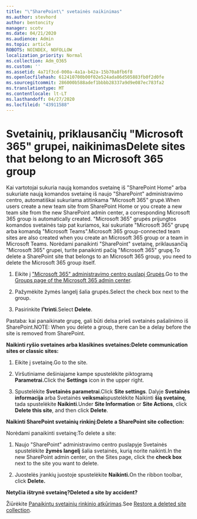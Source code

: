 ```yaml
---
title: "\"SharePoint\" svetainės naikinimas"
ms.author: stevhord
author: bentoncity
manager: scotv
ms.date: 04/21/2020
ms.audience: Admin
ms.topic: article
ROBOTS: NOINDEX, NOFOLLOW
localization_priority: Normal
ms.collection: Adm_O365
ms.custom: ''
ms.assetid: 4a71f3cd-000a-4a1a-b42a-15b70a8fb6f8
ms.openlocfilehash: 612410700b00f02e524ada86d505883fb0f2d0fe
ms.sourcegitcommit: 286000b588adef1bbbb28337a9d9e087ec783fa2
ms.translationtype: MT
ms.contentlocale: lt-LT
ms.lasthandoff: 04/27/2020
ms.locfileid: "43911588"
---
```

# <a name="delete-sites-that-belong-to-an-microsoft-365-group"></a><span data-ttu-id="42f63-102">Svetainių, priklausančių "Microsoft 365" grupei, naikinimas</span><span class="sxs-lookup"><span data-stu-id="42f63-102">Delete sites that belong to an Microsoft 365 group</span></span>

<span data-ttu-id="42f63-103">Kai vartotojai sukuria naują komandos svetainę iš "SharePoint Home" arba sukuriate naują komandos svetainę iš naujo "SharePoint" administravimo centro, automatiškai sukuriama atitinkama "Microsoft 365" grupė.</span><span class="sxs-lookup"><span data-stu-id="42f63-103">When users create a new team site from SharePoint Home or you create a new team site from the new SharePoint admin center, a corresponding Microsoft 365 group is automatically created.</span></span> <span data-ttu-id="42f63-104">"Microsoft 365" grupės prijungtos komandos svetainės taip pat kuriamos, kai sukuriate "Microsoft 365" grupę arba komandą "Microsoft Teams".</span><span class="sxs-lookup"><span data-stu-id="42f63-104">Microsoft 365 group-connected team sites are also created when you create an Microsoft 365 group or a team in Microsoft Teams.</span></span> <span data-ttu-id="42f63-105">Norėdami panaikinti "SharePoint" svetainę, priklausančią "Microsoft 365" grupei, turite panaikinti pačią "Microsoft 365" grupę.</span><span class="sxs-lookup"><span data-stu-id="42f63-105">To delete a SharePoint site that belongs to an Microsoft 365 group, you need to delete the Microsoft 365 group itself.</span></span> 
  
1. <span data-ttu-id="42f63-106">Eikite į ["Microsoft 365" administravimo centro puslapį Grupės](https://portal.office.com/adminportal/home#/groups).</span><span class="sxs-lookup"><span data-stu-id="42f63-106">Go to the [Groups page of the Microsoft 365 admin center](https://portal.office.com/adminportal/home#/groups).</span></span>
    
2. <span data-ttu-id="42f63-107">Pažymėkite žymės langelį šalia grupės.</span><span class="sxs-lookup"><span data-stu-id="42f63-107">Select the check box next to the group.</span></span>
    
3. <span data-ttu-id="42f63-108">Pasirinkite **I¹trinti**.</span><span class="sxs-lookup"><span data-stu-id="42f63-108">Select **Delete**.</span></span>
    
<span data-ttu-id="42f63-109">Pastaba: kai panaikinate grupę, gali būti delsa prieš svetainės pašalinimo iš SharePoint.</span><span class="sxs-lookup"><span data-stu-id="42f63-109">NOTE: When you delete a group, there can be a delay before the site is removed from SharePoint.</span></span>
  
<span data-ttu-id="42f63-110">**Naikinti ryšio svetaines arba klasikines svetaines:**</span><span class="sxs-lookup"><span data-stu-id="42f63-110">**Delete communication sites or classic sites:**</span></span>

1. <span data-ttu-id="42f63-111">Eikite į svetainę.</span><span class="sxs-lookup"><span data-stu-id="42f63-111">Go to the site.</span></span>
  
2. <span data-ttu-id="42f63-112">Viršutiniame dešiniajame kampe spustelėkite piktogramą **Parametrai.**</span><span class="sxs-lookup"><span data-stu-id="42f63-112">Click the **Settings** icon in the upper right.</span></span> 
  
3. <span data-ttu-id="42f63-113">Spustelėkite **Svetainės parametrai**.</span><span class="sxs-lookup"><span data-stu-id="42f63-113">Click **Site settings**.</span></span> <span data-ttu-id="42f63-114">Dalyje **Svetainės informacija** arba Svetainės **veiksmai**spustelėkite Naikinti **šią svetainę**, tada spustelėkite **Naikinti**.</span><span class="sxs-lookup"><span data-stu-id="42f63-114">Under **Site Information** or **Site Actions**, click **Delete this site**, and then click **Delete**.</span></span>
  
<span data-ttu-id="42f63-115">**Naikinti SharePoint svetainių rinkinį:**</span><span class="sxs-lookup"><span data-stu-id="42f63-115">**Delete a SharePoint site collection:**</span></span>

<span data-ttu-id="42f63-116">Norėdami panaikinti svetainę:</span><span class="sxs-lookup"><span data-stu-id="42f63-116">To delete a site:</span></span>
  
1. <span data-ttu-id="42f63-117">Naujo "SharePoint" administravimo centro puslapyje Svetainės spustelėkite **žymės langelį** šalia svetainės, kurią norite naikinti.</span><span class="sxs-lookup"><span data-stu-id="42f63-117">In the new SharePoint admin center, on the Sites page, click the **check box** next to the site you want to delete.</span></span> 
    
2. <span data-ttu-id="42f63-118">Juostelės įrankių juostoje spustelėkite **Naikinti.**</span><span class="sxs-lookup"><span data-stu-id="42f63-118">On the ribbon toolbar, click **Delete.**</span></span>
    
<span data-ttu-id="42f63-119">**Netyčia ištrynė svetainę?**</span><span class="sxs-lookup"><span data-stu-id="42f63-119">**Deleted a site by accident?**</span></span>

<span data-ttu-id="42f63-120">Žiūrėkite [Panaikintų svetainių rinkinio atkūrimas](https://go.microsoft.com/fwlink/?linkid=867660).</span><span class="sxs-lookup"><span data-stu-id="42f63-120">See [Restore a deleted site collection](https://go.microsoft.com/fwlink/?linkid=867660).</span></span>
  

